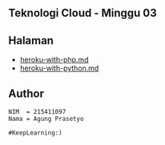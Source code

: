 ## Teknologi Cloud - Minggu 03


## Halaman
- [heroku-with-php.md](heroku-with-php.md)
- [heroku-with-python.md](heroku-with-python.md)


## Author
```
NIM  = 215411097
Nama = Agung Prasetyo
```

``#KeepLearning:)``
